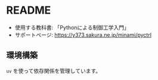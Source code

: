 # README

* 使用する教科書: 「Pythonによる制御工学入門」
* サポートページ: https://y373.sakura.ne.jp/minami/pyctrl

## 環境構築

`uv` を使って依存関係を管理しています。